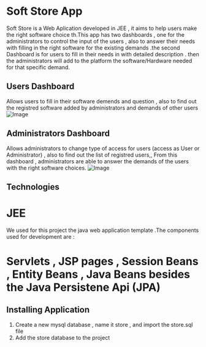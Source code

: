 # Soft Store App
Soft Store is a Web Aplication developed in JEE  , it aims to help users make the right software choice th.This app has two dashboards , 
one for the administrators to control the input of the users
 , also to answer their needs with filling in the right software for the existing demands .the second Dashboard is for users to fill in their 
 needs in with detailed description . then the administrators will add to the platform the software/Hardware 
 needed for that specific demand.
 ## Users Dashboard
 Allows users to fill in their software demends and question , also to find out the registred software added by administrators and demands of other users
 ![Image](https://i.imgur.com/K2n4eJW.png)
 ## Administrators Dashboard
Allows administrators to change type of access for users (access as User or Administrator) , also to find out the list of registred users,,
From this dashboard , administrators are able to answer the demands of the users with the right software choices.
![Image](https://i.imgur.com/P3VuzgJ.png)
## Technologies 
# JEE
We used for this project the java web application template .The components used for development are :
# Servlets , JSP pages , Session Beans , Entity Beans , Java Beans besides the Java Persistene Api (JPA)
## Installing Application
1. Create a new mysql database , name it store , and import the store.sql file 
2. Add the store database to the project